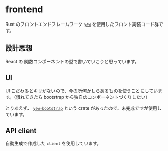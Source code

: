 # frontend
Rust のフロントエンドフレームワーク [`yew`](https://yew.rs/ja/) を使用したフロント実装コード群です。

## 設計思想
React の 関数コンポーネントの型で書いていこうと思っています。

## UI
UI こだわるとキリがないので、今の所何かしらあるものを使うことにしています。（慣れてきたら bootstrap から独自のコンポーネントづくりしたい）

とりあえず、 [`yew-bootstrap`](https://github.com/isosphere/yew-bootstrap) という crate があったので、未完成ですが使用しています。

## API client
自動生成で作成した `client` を使用しています。
